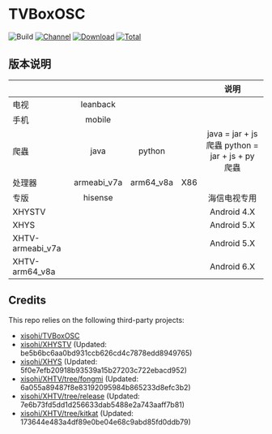 # TVBoxOSC

![Build](https://shields.io/github/actions/workflow/status/xisohi/TVBoxOSC/test.yml?branch=master&logo=github&label=Build)
[![Channel](https://img.shields.io/badge/Follow-Gitee-blue.svg?logo=Gitee)](https://gitee.com/xisohi/XHYSosc/releases)
[![Download](https://img.shields.io/github/v/release/xisohi/TVBoxOSC?color=orange&logoColor=orange&label=Download&logo=DocuSign)](https://github.com/xisohi/TVBoxOSC/releases/latest) 
[![Total](https://shields.io/github/downloads/xisohi/TVBoxOSC/total?logo=Bookmeter&label=Counts&logoColor=yellow&color=yellow)](https://github.com/xisohi/TVBoxOSC/releases)

## 版本说明


|                  |             |           |     |                        说明                        |
|------------------|:-----------:|:---------:|:---:|:------------------------------------------------:|
|        电视        |  leanback   |           |     |                                                  |
|        手机        |   mobile    |           |     |                                                  |
|        爬蟲        |    java     |  python   |     | java = jar + js 爬蟲     python = jar + js + py 爬蟲 |
|       处理器        | armeabi_v7a | arm64_v8a | X86 |                                                  |
|        专版        |   hisense   |           |     |                      海信电视专用                      |
|      XHYSTV      |             |           |     |                   Android 4.X                    |
|       XHYS       |             |           |     |                   Android 5.X                    |
| XHTV-armeabi_v7a |             |           |     |                   Android 5.X                    |
|  XHTV-arm64_v8a  |             |           |     |                   Android 6.X                    |

## Credits
This repo relies on the following third-party projects:
- [xisohi/TVBoxOSC](https://github.com/xisohi/TVBoxOSC)
- [xisohi/XHYSTV](https://github.com/xisohi/XHYSTV) (Updated: be5b6bc6aa0bd931ccb626cd4c7878edd8949765)
- [xisohi/XHYS](https://github.com/xisohi/XHYS) (Updated: 5f0e7efb20918b93539a15b27203c722ebacd952)
- [xisohi/XHTV/tree/fongmi](https://github.com/xisohi/XHTV/tree/fongmi) (Updated: 6a055a89487f8e83192095984b865233d8efc3b2)
- [xisohi/XHTV/tree/release](https://github.com/xisohi/XHTV/tree/release) (Updated: 7e6b73fd5dd1d256633dab5488e2a743aaff7b81)
- [xisohi/XHTV/tree/kitkat](https://github.com/xisohi/XHTV/tree/kitkat) (Updated: 173644e483a4df89e0be04e68c9abd85fd0ddb79)
